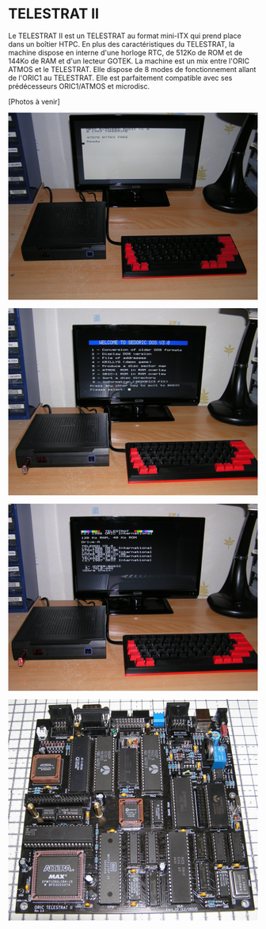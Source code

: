 # TELESTRAT II
Le TELESTRAT II est un TELESTRAT au format mini-ITX qui prend place dans un boîtier HTPC.
En plus des caractéristiques du TELESTRAT, la machine dispose en interne d'une horloge RTC, de 512Ko de ROM et de 144Ko de RAM et d'un lecteur GOTEK.
La machine est un mix entre l'ORIC ATMOS et le TELESTRAT. Elle dispose de 8 modes de fonctionnement allant de l'ORIC1 au TELESTRAT.
Elle est parfaitement compatible avec ses prédécesseurs ORIC1/ATMOS et microdisc.

[Photos à venir]

![Mode ORIC1](./Mode_ORIC1.JPG?raw=true "Optional Title")

![Mode ATMOS SEDORIC](./mode_atmos_sedoric.jpg?raw=true "Optional Title")

![Mode TELESTRAT HYPERBASIC](./mode_telestrat.jpg?raw=true "Optional Title")

![Platine principale](./Platine_principale.jpg?raw=true "Optional Title")
